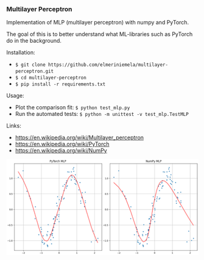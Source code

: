 
### Multilayer Perceptron

Implementation of MLP (multilayer perceptron) with numpy and PyTorch.

The goal of this is to better understand what ML-libraries such as PyTorch do in the background.

Installation:
* `$ git clone https://github.com/elmeriniemela/multilayer-perceptron.git`
* `$ cd multilayer-perceptron`
* `$ pip install -r requirements.txt`

Usage:
* Plot the comparison fit: `$ python test_mlp.py`
* Run the automated tests: `$ python -m unittest -v test_mlp.TestMLP`

Links:
* https://en.wikipedia.org/wiki/Multilayer_perceptron
* https://en.wikipedia.org/wiki/PyTorch
* https://en.wikipedia.org/wiki/NumPy


![alt text](https://raw.githubusercontent.com/elmeriniemela/multilayer-perceptron/master/figures.png)
